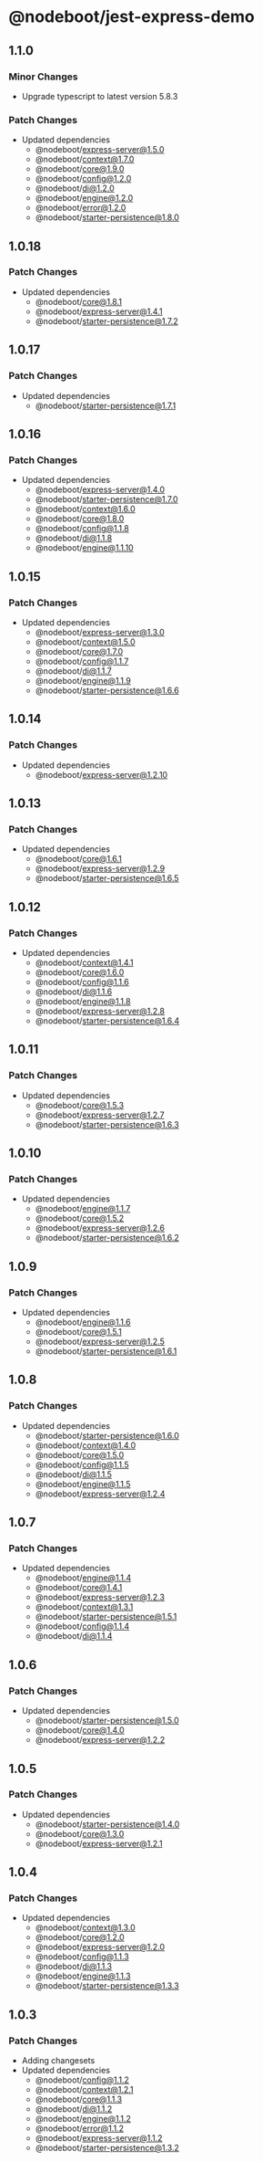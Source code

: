 # @nodeboot/jest-express-demo

## 1.1.0

### Minor Changes

-   Upgrade typescript to latest version 5.8.3

### Patch Changes

-   Updated dependencies
    -   @nodeboot/express-server@1.5.0
    -   @nodeboot/context@1.7.0
    -   @nodeboot/core@1.9.0
    -   @nodeboot/config@1.2.0
    -   @nodeboot/di@1.2.0
    -   @nodeboot/engine@1.2.0
    -   @nodeboot/error@1.2.0
    -   @nodeboot/starter-persistence@1.8.0

## 1.0.18

### Patch Changes

-   Updated dependencies
    -   @nodeboot/core@1.8.1
    -   @nodeboot/express-server@1.4.1
    -   @nodeboot/starter-persistence@1.7.2

## 1.0.17

### Patch Changes

-   Updated dependencies
    -   @nodeboot/starter-persistence@1.7.1

## 1.0.16

### Patch Changes

-   Updated dependencies
    -   @nodeboot/express-server@1.4.0
    -   @nodeboot/starter-persistence@1.7.0
    -   @nodeboot/context@1.6.0
    -   @nodeboot/core@1.8.0
    -   @nodeboot/config@1.1.8
    -   @nodeboot/di@1.1.8
    -   @nodeboot/engine@1.1.10

## 1.0.15

### Patch Changes

-   Updated dependencies
    -   @nodeboot/express-server@1.3.0
    -   @nodeboot/context@1.5.0
    -   @nodeboot/core@1.7.0
    -   @nodeboot/config@1.1.7
    -   @nodeboot/di@1.1.7
    -   @nodeboot/engine@1.1.9
    -   @nodeboot/starter-persistence@1.6.6

## 1.0.14

### Patch Changes

-   Updated dependencies
    -   @nodeboot/express-server@1.2.10

## 1.0.13

### Patch Changes

-   Updated dependencies
    -   @nodeboot/core@1.6.1
    -   @nodeboot/express-server@1.2.9
    -   @nodeboot/starter-persistence@1.6.5

## 1.0.12

### Patch Changes

-   Updated dependencies
    -   @nodeboot/context@1.4.1
    -   @nodeboot/core@1.6.0
    -   @nodeboot/config@1.1.6
    -   @nodeboot/di@1.1.6
    -   @nodeboot/engine@1.1.8
    -   @nodeboot/express-server@1.2.8
    -   @nodeboot/starter-persistence@1.6.4

## 1.0.11

### Patch Changes

-   Updated dependencies
    -   @nodeboot/core@1.5.3
    -   @nodeboot/express-server@1.2.7
    -   @nodeboot/starter-persistence@1.6.3

## 1.0.10

### Patch Changes

-   Updated dependencies
    -   @nodeboot/engine@1.1.7
    -   @nodeboot/core@1.5.2
    -   @nodeboot/express-server@1.2.6
    -   @nodeboot/starter-persistence@1.6.2

## 1.0.9

### Patch Changes

-   Updated dependencies
    -   @nodeboot/engine@1.1.6
    -   @nodeboot/core@1.5.1
    -   @nodeboot/express-server@1.2.5
    -   @nodeboot/starter-persistence@1.6.1

## 1.0.8

### Patch Changes

-   Updated dependencies
    -   @nodeboot/starter-persistence@1.6.0
    -   @nodeboot/context@1.4.0
    -   @nodeboot/core@1.5.0
    -   @nodeboot/config@1.1.5
    -   @nodeboot/di@1.1.5
    -   @nodeboot/engine@1.1.5
    -   @nodeboot/express-server@1.2.4

## 1.0.7

### Patch Changes

-   Updated dependencies
    -   @nodeboot/engine@1.1.4
    -   @nodeboot/core@1.4.1
    -   @nodeboot/express-server@1.2.3
    -   @nodeboot/context@1.3.1
    -   @nodeboot/starter-persistence@1.5.1
    -   @nodeboot/config@1.1.4
    -   @nodeboot/di@1.1.4

## 1.0.6

### Patch Changes

-   Updated dependencies
    -   @nodeboot/starter-persistence@1.5.0
    -   @nodeboot/core@1.4.0
    -   @nodeboot/express-server@1.2.2

## 1.0.5

### Patch Changes

-   Updated dependencies
    -   @nodeboot/starter-persistence@1.4.0
    -   @nodeboot/core@1.3.0
    -   @nodeboot/express-server@1.2.1

## 1.0.4

### Patch Changes

-   Updated dependencies
    -   @nodeboot/context@1.3.0
    -   @nodeboot/core@1.2.0
    -   @nodeboot/express-server@1.2.0
    -   @nodeboot/config@1.1.3
    -   @nodeboot/di@1.1.3
    -   @nodeboot/engine@1.1.3
    -   @nodeboot/starter-persistence@1.3.3

## 1.0.3

### Patch Changes

-   Adding changesets
-   Updated dependencies
    -   @nodeboot/config@1.1.2
    -   @nodeboot/context@1.2.1
    -   @nodeboot/core@1.1.3
    -   @nodeboot/di@1.1.2
    -   @nodeboot/engine@1.1.2
    -   @nodeboot/error@1.1.2
    -   @nodeboot/express-server@1.1.2
    -   @nodeboot/starter-persistence@1.3.2
